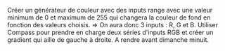 Créer un générateur de couleur avec des inputs range avec une valeur minimum de 0 et
maximum de 255 qui changera la couleur de fond en fonction des valeurs choisis. => 
On aura donc 3 inputs : R, G et B.
Utiliser Compass pour prendre en charge deux séries d'inputs RGB et créer un gradient 
qui aille de gauche à droite.
A rendre avant dimanche minuit.
